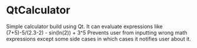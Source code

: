 # QtCalculator



Simple calculator build using Qt. 
It can evaluate expressions like (7+5)-5/(2.3-2) - sin(ln(2)) + 3^5 
Prevents user from inputting wrong math expressions except some side cases in which cases it notifies user about it.
